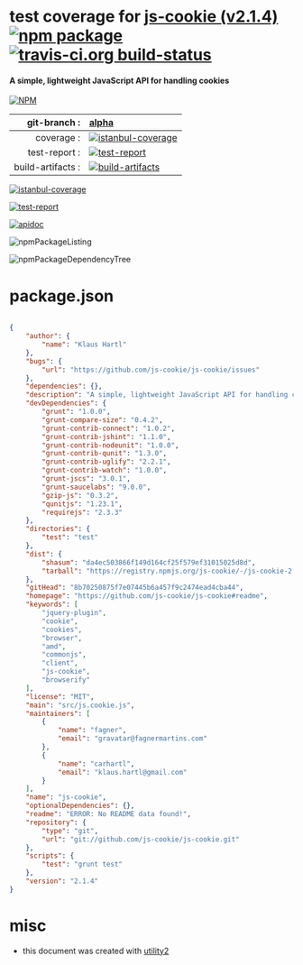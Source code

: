 # test coverage for  [js-cookie (v2.1.4)](https://github.com/js-cookie/js-cookie#readme)  [![npm package](https://img.shields.io/npm/v/npmtest-js-cookie.svg?style=flat-square)](https://www.npmjs.org/package/npmtest-js-cookie) [![travis-ci.org build-status](https://api.travis-ci.org/npmtest/node-npmtest-js-cookie.svg)](https://travis-ci.org/npmtest/node-npmtest-js-cookie)
#### A simple, lightweight JavaScript API for handling cookies

[![NPM](https://nodei.co/npm/js-cookie.png?downloads=true)](https://www.npmjs.com/package/js-cookie)

| git-branch : | [alpha](https://github.com/npmtest/node-npmtest-js-cookie/tree/alpha)|
|--:|:--|
| coverage : | [![istanbul-coverage](https://npmtest.github.io/node-npmtest-js-cookie/build/coverage.badge.svg)](https://npmtest.github.io/node-npmtest-js-cookie/build/coverage.html/index.html)|
| test-report : | [![test-report](https://npmtest.github.io/node-npmtest-js-cookie/build/test-report.badge.svg)](https://npmtest.github.io/node-npmtest-js-cookie/build/test-report.html)|
| build-artifacts : | [![build-artifacts](https://npmtest.github.io/node-npmtest-js-cookie/glyphicons_144_folder_open.png)](https://github.com/npmtest/node-npmtest-js-cookie/tree/gh-pages/build)|

[![istanbul-coverage](https://npmtest.github.io/node-npmtest-js-cookie/build/screenCapture.buildCustomOrg.browser.coverage.html.png)](https://npmtest.github.io/node-npmtest-js-cookie/build/coverage.html/index.html)

[![test-report](https://npmtest.github.io/node-npmtest-js-cookie/build/screenCapture.buildCustomOrg.browser.%252Fhome%252Ftravis%252Fbuild%252Fnpmtest%252Fnode-npmtest-js-cookie%252Ftmp%252Fbuild%252Ftest-report.html.png)](https://npmtest.github.io/node-npmtest-js-cookie/build/test-report.html)

[![apidoc](https://npmdoc.github.io/node-npmdoc-js-cookie/build/screenCapture.buildApidoc.browser.%252Fhome%252Ftravis%252Fbuild%252Fnpmdoc%252Fnode-npmdoc-js-cookie%252Ftmp%252Fbuild%252Fapidoc.html.png)](https://npmdoc.github.io/node-npmdoc-js-cookie/build/apidoc.html)

![npmPackageListing](https://npmtest.github.io/node-npmtest-js-cookie/build/screenCapture.npmPackageListing.svg)

![npmPackageDependencyTree](https://npmtest.github.io/node-npmtest-js-cookie/build/screenCapture.npmPackageDependencyTree.svg)



# package.json

```json

{
    "author": {
        "name": "Klaus Hartl"
    },
    "bugs": {
        "url": "https://github.com/js-cookie/js-cookie/issues"
    },
    "dependencies": {},
    "description": "A simple, lightweight JavaScript API for handling cookies",
    "devDependencies": {
        "grunt": "1.0.0",
        "grunt-compare-size": "0.4.2",
        "grunt-contrib-connect": "1.0.2",
        "grunt-contrib-jshint": "1.1.0",
        "grunt-contrib-nodeunit": "1.0.0",
        "grunt-contrib-qunit": "1.3.0",
        "grunt-contrib-uglify": "2.2.1",
        "grunt-contrib-watch": "1.0.0",
        "grunt-jscs": "3.0.1",
        "grunt-saucelabs": "9.0.0",
        "gzip-js": "0.3.2",
        "qunitjs": "1.23.1",
        "requirejs": "2.3.3"
    },
    "directories": {
        "test": "test"
    },
    "dist": {
        "shasum": "da4ec503866f149d164cf25f579ef31015025d8d",
        "tarball": "https://registry.npmjs.org/js-cookie/-/js-cookie-2.1.4.tgz"
    },
    "gitHead": "8b70250875f7e07445b6a457f9c2474ead4cba44",
    "homepage": "https://github.com/js-cookie/js-cookie#readme",
    "keywords": [
        "jquery-plugin",
        "cookie",
        "cookies",
        "browser",
        "amd",
        "commonjs",
        "client",
        "js-cookie",
        "browserify"
    ],
    "license": "MIT",
    "main": "src/js.cookie.js",
    "maintainers": [
        {
            "name": "fagner",
            "email": "gravatar@fagnermartins.com"
        },
        {
            "name": "carhartl",
            "email": "klaus.hartl@gmail.com"
        }
    ],
    "name": "js-cookie",
    "optionalDependencies": {},
    "readme": "ERROR: No README data found!",
    "repository": {
        "type": "git",
        "url": "git://github.com/js-cookie/js-cookie.git"
    },
    "scripts": {
        "test": "grunt test"
    },
    "version": "2.1.4"
}
```



# misc
- this document was created with [utility2](https://github.com/kaizhu256/node-utility2)
